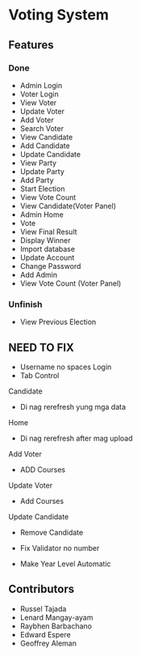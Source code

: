 
# Voting System

## Features

### Done
- Admin Login
- Voter Login
- View Voter
- Update Voter
- Add Voter
- Search Voter
- View Candidate
- Add Candidate
- Update Candidate
- View Party
- Update Party
- Add Party
- Start Election
- View Vote Count
- View Candidate(Voter Panel)
- Admin Home
- Vote
- View Final Result
- Display Winner
- Import database
- Update Account
- Change Password
- Add Admin
- View Vote Count (Voter Panel)

### Unfinish
- View Previous Election

## NEED TO FIX
- Username no spaces
Login
- Tab Control

Candidate
- Di nag rerefresh yung mga data

Home
- Di nag rerefresh after mag upload

Add Voter
- ADD Courses

Update Voter
- Add Courses

Update Candidate
- Remove Candidate

- Fix Validator no number
- Make Year Level Automatic


## Contributors
- Russel Tajada
- Lenard Mangay-ayam
- Raybhen Barbachano
- Edward Espere
- Geoffrey Aleman
